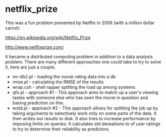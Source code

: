 # netflix_prize
This was a fun problem presented by Netflix
in 2006 (with a million dollar carrot):

https://en.wikipedia.org/wiki/Netflix_Prize

http://www.netflixprize.com/

It became a distributed computing problem in 
addition to a data analysis problem.  There
are many different approaches one could take
to try to solve it, here are just a couple.

- mr-db2.pl - loading the movie rating data into a db 
- rmse.pl - calculating the RMSE of the results
- wrap.csh - shell rapper splitting the load up among systems
- qfx.pl - approach #1 - This approach aims to match up a user's
viewing tastes with someone else who has seen the movie in
question and basing prediction on this.
- wstd.pl - approach #2 - This approach allows for splitting
the job up by taking arguments to selectively work only on
some parts of the data.  It then writes out results to disk.
It also tries to increase performance by imposing limits
on queries.  It calculates std deveations to of user
ratings to try to determine their reliability as 
predictors.
